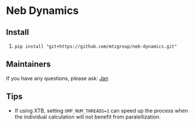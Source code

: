 # Neb Dynamics
## Install
1. `pip install "git+https://github.com/mtzgroup/neb-dynamics.git"`

## Maintainers
If you have any questions, please ask:
[Jan](mailto:jdep@stanford.edu)

## Tips
* If using XTB, setting `OMP_NUM_THREADS=1` can speed up the process when the individual calculation will not benefit from paralellization.

